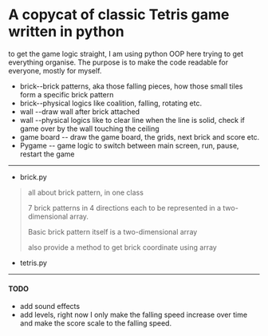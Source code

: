 # A copycat of classic Tetris game written in python

to get the game logic straight, I am using python OOP here trying to get everything organise. The purpose is to make the code readable for everyone, mostly for myself.

- brick--brick patterns, aka those falling pieces, how those small tiles form a specific brick pattern
- brick--physical logics like coalition, falling, rotating etc.
- wall --draw wall after brick attached
- wall --physical logics like to clear line when the line is solid, check if game over by the wall touching the ceiling
- game board -- draw the game board, the grids, next brick and score etc.
- Pygame -- game logic to switch between main screen, run, pause, restart the game

---

- brick.py

>all about brick pattern, in one class
>
>7 brick patterns in 4 directions each to be represented in a two-dimensional array.
>
>Basic brick pattern itself is a two-dimensional array
>
>also provide a method to get brick coordinate using array

- tetris.py

---
#### TODO

- add sound effects
- add levels, right now I only make the falling speed increase over time and make the score scale to the falling speed. 
